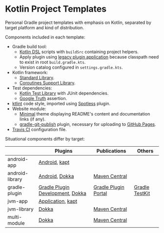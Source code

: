 # Kotlin Project Templates

Personal Gradle project templates with emphasis on Kotlin, separated by target platform and kind of distribution.

Components included in each template:

- Gradle build tool:
  - [Kotlin DSL](https://docs.gradle.org/current/userguide/kotlin_dsl.html) scripts with `buildSrc` containing project helpers.
  - Apply plugin using [legacy plugin application](https://docs.gradle.org/current/userguide/plugins.html#sec:old_plugin_application) because classpath need to exist in root `build.gradle.kts`.
  - Version catalog configured in `settings.gradle.kts`.
- Kotlin framework:
  - [Standard Library](https://kotlinlang.org/api/latest/jvm/stdlib).
  - [Coroutines Support Library](https://github.com/Kotlin/kotlinx.coroutines).
- Test dependencies:
  - [Kotlin Test Library](https://kotlinlang.org/api/latest/kotlin.test) with JUnit dependencies.
  - [Google Truth](https://github.com/google/truth) assertion.
- [ktlint](https://github.com/pinterest/ktlint) code style, imported using [Spotless](https://github.com/diffplug/spotless) plugin.
- Website module:
  - [Minimal](https://github.com/hendraanggrian/minimal) theme displaying README's content and documentation links (if any).
  - [gradle-git-publish](https://github.com/ajoberstar/gradle-git-publish) plugin, necessary for uploading to [GitHub Pages](https://pages.github.com).
- [Travis CI] configuration file.

Situational components differ by target:

|                 | Plugins                              | Publications           | Others           |
|-----------------|--------------------------------------|------------------------|------------------|
| android-app     | [Android], [kapt]                    |                        |                  |
| android-library | [Android], [Dokka]                   | [Maven Central]        |                  |
| gradle-plugin   | [Gradle Plugin Development], [Dokka] | [Gradle Plugin Portal] | [Gradle TestKit] |
| jvm-app         | [Application], [kapt]                |                        |                  |
| jvm-library     | [Dokka]                              | [Maven Central]        |                  |
| multi-module    | [Dokka]                              | [Maven Central]        |                  |

[Travis CI]: https://travis-ci.com
[Dokka]: https://github.com/Kotlin/dokka
[kapt]: https://kotlinlang.org/docs/kapt.html
[Application]: https://docs.gradle.org/current/userguide/application_plugin.html
[Android]: https://developer.android.com/studio/build
[Gradle Plugin Development]: https://docs.gradle.org/current/userguide/java_gradle_plugin.html
[Gradle TestKit]: https://docs.gradle.org/current/userguide/test_kit.html
[Maven Central]: https://search.maven.org/
[Gradle Plugin Portal]: https://plugins.gradle.org/
